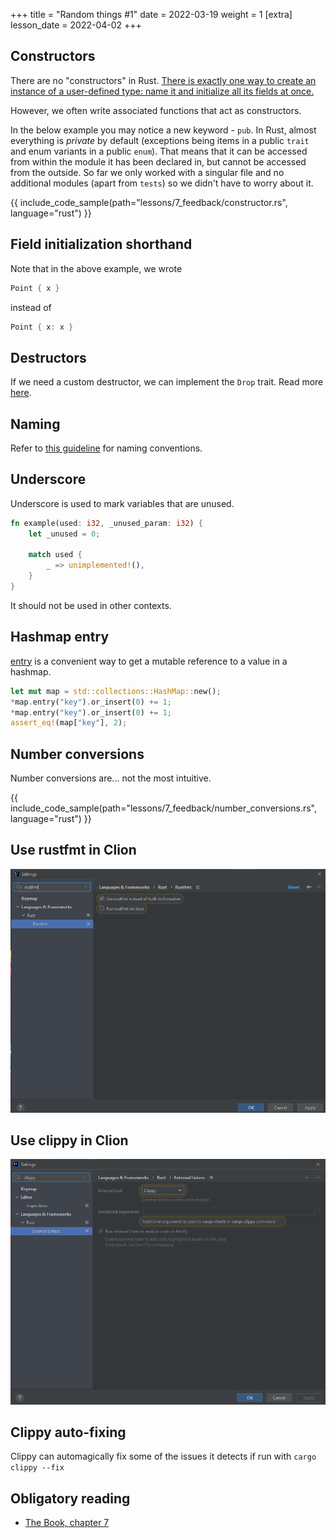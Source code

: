 +++
title = "Random things #1"
date = 2022-03-19
weight = 1
[extra]
lesson_date = 2022-04-02
+++

## Constructors

There are no "constructors" in Rust.
[There is exactly one way to create an instance of a user-defined type: name
it and initialize all its fields at once.](https://doc.rust-lang.org/nomicon/constructors.html)

However, we often write associated functions that act as constructors.

In the below example you may notice a new keyword - `pub`. In Rust, almost everything is _private_ by default (exceptions being items in a public `trait` and enum variants in a public `enum`). That means that it can be accessed from within the module it has been declared in, but cannot be accessed from the outside. So far we only worked with a singular file and no additional modules (apart from `tests`) so we didn't have to worry about it.

{{ include_code_sample(path="lessons/7_feedback/constructor.rs", language="rust") }}

## Field initialization shorthand

Note that in the above example, we wrote

```rust
Point { x }
```

instead of

```rust
Point { x: x }
```

## Destructors

If we need a custom destructor, we can implement the `Drop` trait.
Read more [here](https://doc.rust-lang.org/stable/reference/destructors.html).

## Naming

Refer to [this guideline](https://rust-lang.github.io/api-guidelines/naming.html) for naming conventions.

## Underscore

Underscore is used to mark variables that are unused.

```rust
fn example(used: i32, _unused_param: i32) {
    let _unused = 0;

    match used {
        _ => unimplemented!(),
    }
}
```

It should not be used in other contexts.

## Hashmap entry

[entry](https://doc.rust-lang.org/std/collections/struct.HashMap.html#method.entry) is a convenient way to get a mutable reference to a value in a hashmap.

```rust
let mut map = std::collections::HashMap::new();
*map.entry("key").or_insert(0) += 1;
*map.entry("key").or_insert(0) += 1;
assert_eq!(map["key"], 2);
```

## Number conversions

Number conversions are... not the most intuitive.

{{ include_code_sample(path="lessons/7_feedback/number_conversions.rs", language="rust") }}

## Use rustfmt in Clion

![](rustfmt.png)

## Use clippy in Clion

![](clippy.png)

## Clippy auto-fixing

Clippy can automagically fix some of the issues it detects if run with `cargo clippy --fix`

## Obligatory reading

- [The Book, chapter 7](https://doc.rust-lang.org/stable/book/ch07-00-managing-growing-projects-with-packages-crates-and-modules.html)
